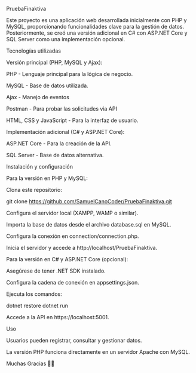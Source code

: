 PruebaFinaktiva

Este proyecto es una aplicación web desarrollada inicialmente con PHP y MySQL, proporcionando funcionalidades clave para la gestión de datos. Posteriormente, se creó una versión adicional en C# con ASP.NET Core y SQL Server como una implementación opcional.

Tecnologías utilizadas

Versión principal (PHP, MySQL y Ajax):

PHP - Lenguaje principal para la lógica de negocio.

MySQL - Base de datos utilizada.

Ajax - Manejo de eventos 

Postman - Para probar las solicitudes via API

HTML, CSS y JavaScript - Para la interfaz de usuario.

Implementación adicional (C# y ASP.NET Core):

ASP.NET Core - Para la creación de la API.

SQL Server - Base de datos alternativa.

Instalación y configuración

Para la versión en PHP y MySQL:

Clona este repositorio:

git clone https://github.com/SamuelCanoCoder/PruebaFinaktiva.git

Configura el servidor local (XAMPP, WAMP o similar).

Importa la base de datos desde el archivo database.sql en MySQL.

Configura la conexión en connection/connection.php.

Inicia el servidor y accede a http://localhost/PruebaFinaktiva.

Para la versión en C# y ASP.NET Core (opcional):

Asegúrese de tener .NET SDK instalado.

Configura la cadena de conexión en appsettings.json.

Ejecuta los comandos:

dotnet restore
dotnet run

Accede a la API en https://localhost:5001.

Uso

Usuarios pueden registrar, consultar y gestionar datos.

La versión PHP funciona directamente en un servidor Apache con MySQL.

Muchas Gracias 🚀🚀

